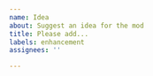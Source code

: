 ```yaml
---
name: Idea
about: Suggest an idea for the mod
title: Please add...
labels: enhancement
assignees: ''

---
```



